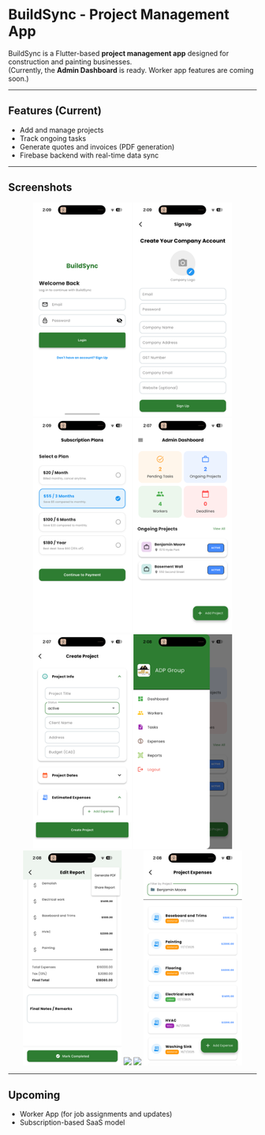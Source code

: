 # BuildSync - Project Management App

BuildSync is a Flutter-based **project management app** designed for construction and painting businesses.  
(Currently, the **Admin Dashboard** is ready. Worker app features are coming soon.)

---

## Features (Current)
- Add and manage projects
- Track ongoing tasks
- Generate quotes and invoices (PDF generation)
- Firebase backend with real-time data sync

---

## Screenshots
<p align="center">
<img src="docs/screenshots/login.png" width="200" />
  <img src="docs/screenshots/signup.png" width="200" />
  <img src="docs/screenshots/subscription.png" width="200" />
  <img src="docs/screenshots/dashboard.png" width="200" />
  <img src="docs/screenshots/add_project.png" width="200" />
  <img src="docs/screenshots/drawer.png" width="200" />
  <img src="docs/screenshots/report.png" width="200" />
  <img src="docs/screenshots/pdf.png" width="200" />
  <img src="docs/screenshots/taks.png" width="200" />
  <img src="docs/screenshots/expenses.png" width="200" />
</p>

---

## Upcoming
- Worker App (for job assignments and updates)
- Subscription-based SaaS model